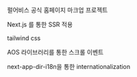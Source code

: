 펄어비스 공식 홈페이지 마크업 프로젝트

Next.js 를 통한 SSR 적용

tailwind css

AOS 라이브러리를 통한 스크롤 이벤트

next-app-dir-i18n을 통한 internationalization
